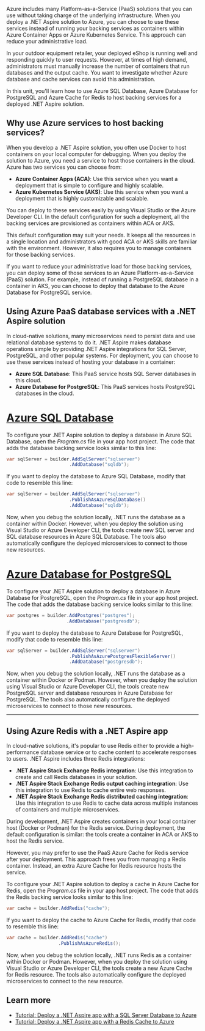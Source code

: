 Azure includes many Platform-as-a-Service (PaaS) solutions that you can use without taking charge of the underlying infrastructure. When you deploy a .NET Aspire solution to Azure, you can choose to use these services instead of running your backing services as containers within Azure Container Apps or Azure Kubernetes Service. This approach can reduce your administrative load.

In your outdoor equipment retailer, your deployed eShop is running well and responding quickly to user requests. However, at times of high demand, administrators must manually increase the number of containers that run databases and the output cache. You want to investigate whether Azure database and cache services can avoid this administration.

In this unit, you'll learn how to use Azure SQL Database, Azure Database for PostgreSQL and Azure Cache for Redis to host backing services for a deployed .NET Aspire solution.

## Why use Azure services to host backing services?

When you develop a .NET Aspire solution, you often use Docker to host containers on your local computer for debugging. When you deploy the solution to Azure, you need a service to host those containers in the cloud. Azure has two services you can choose from:

- **Azure Container Apps (ACA)**: Use this service when you want a deployment that is simple to configure and highly scalable.
- **Azure Kubernetes Service (AKS)**: Use this service when you want a deployment that is highly customizable and scalable.

You can deploy to these services easily by using Visual Studio or the Azure Developer CLI. In the default configuration for such a deployment, all the backing services are provisioned as containers within ACA or AKS.

This default configuration may suit your needs. It keeps all the resources in a single location and administrators with good ACA or AKS skills are familiar with the environment. However, it also requires you to manage containers for those backing services.

If you want to reduce your administrative load for those backing services, you can deploy some of those services to an Azure Platform-as-a-Service (PaaS) solution. For example, instead of running a PostgreSQL database in a container in AKS, you can choose to deploy that database to the Azure Database for PostgreSQL service.

## Using Azure PaaS database services with a .NET Aspire solution

In cloud-native solutions, many microservices need to persist data and use relational database systems to do it. .NET Aspire makes database operations simple by providing .NET Aspire integrations for SQL Server, PostgreSQL, and other popular systems. For deployment, you can choose to use these services instead of hosting your database in a container:

- **Azure SQL Database**: This PaaS service hosts SQL Server databases in this cloud.
- **Azure Database for PostgreSQL**: This PaaS services hosts PostgreSQL databases in the cloud.

# [Azure SQL Database](#tab/sql)

To configure your .NET Aspire solution to deploy a database in Azure SQL Database, open the _Program.cs_ file in your app host project. The code that adds the database backing service looks similar to this line:

```csharp
var sqlServer = builder.AddSqlServer("sqlserver")
                       .AddDatabase("sqldb");
```

If you want to deploy the database to Azure SQL Database, modify that code to resemble this line:

```csharp
var sqlServer = builder.AddSqlServer("sqlserver")
                       .PublishAsAzureSqlDatabase()
                       .AddDatabase("sqldb");
```

Now, when you debug the solution locally, .NET runs the database as a container within Docker. However, when you deploy the solution using Visual Studio or Azure Developer CLI, the tools create new SQL server and SQL database resources in Azure SQL Database. The tools also automatically configure the deployed microservices to connect to those new resources.

# [Azure Database for PostgreSQL](#tab/postgresql)

To configure your .NET Aspire solution to deploy a database in Azure Database for PostgreSQL, open the _Program.cs_ file in your app host project. The code that adds the database backing service looks similar to this line:

```csharp
var postgres = builder.AddPostgres("postgres");
                      .AddDatabase("postgresdb");
```

If you want to deploy the database to Azure Database for PostgreSQL, modify that code to resemble this line:

```csharp
var sqlServer = builder.AddSqlServer("sqlserver")
                       .PublishAsAzurePostgresFlexibleServer()
                       .AddDatabase("postgresdb");
```

Now, when you debug the solution locally, .NET runs the database as a container within Docker or Podman. However, when you deploy the solution using Visual Studio or Azure Developer CLI, the tools create new PostgreSQL server and database resources in Azure Database for PostgreSQL. The tools also automatically configure the deployed microservices to connect to those new resources.

---

## Using Azure Redis with a .NET Aspire app

In cloud-native solutions, it's popular to use Redis either to provide a high-performance database service or to cache content to accelerate responses to users. .NET Aspire includes three Redis integrations:

- **.NET Aspire Stack Exchange Redis integration**: Use this integration to create and call Redis databases in your solution.
- **.NET Aspire Stack Exchange Redis output caching integration**: Use this integration to use Redis to cache entire web responses.
- **.NET Aspire Stack Exchange Redis distributed caching integration**: Use this integration to use Redis to cache data across multiple instances of containers and multiple microservices.

During development, .NET Aspire creates containers in your local container host (Docker or Podman) for the Redis service. During deployment, the default configuration is similar: the tools create a container in ACA or AKS to host the Redis service.

However, you may prefer to use the PaaS Azure Cache for Redis service after your deployment. This approach frees you from managing a Redis container. Instead, an extra Azure Cache for Redis resource hosts the service.

To configure your .NET Aspire solution to deploy a cache in Azure Cache for Redis, open the _Program.cs_ file in your app host project. The code that adds the Redis backing service looks similar to this line:

```csharp
var cache = builder.AddRedis("cache");
```

If you want to deploy the cache to Azure Cache for Redis, modify that code to resemble this line:

```csharp
var cache = builder.AddRedis("cache")
                   .PublishAsAzureRedis();
```

Now, when you debug the solution locally, .NET runs Redis as a container within Docker or Podman. However, when you deploy the solution using Visual Studio or Azure Developer CLI, the tools create a new Azure Cache for Redis resource. The tools also automatically configure the deployed microservices to connect to the new resource.

## Learn more

- [Tutorial: Deploy a .NET Aspire app with a SQL Server Database to Azure](/dotnet/aspire/database/sql-server-integration-deployment)
- [Tutorial: Deploy a .NET Aspire app with a Redis Cache to Azure](/dotnet/aspire/caching/caching-integrations-deployment)
